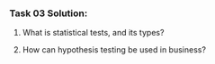 
### Task 03 Solution:
1. What is statistical tests, and its types?

   

2. How can hypothesis testing be used in business?
